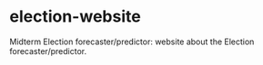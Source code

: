 # election-website
Midterm Election forecaster/predictor: website about the Election forecaster/predictor.
